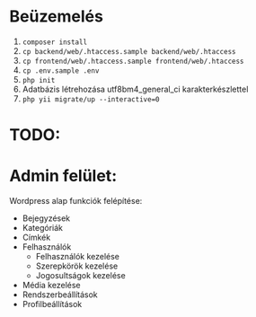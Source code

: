 # Beüzemelés

1. `composer install`
2. `cp backend/web/.htaccess.sample backend/web/.htaccess`
3. `cp frontend/web/.htaccess.sample frontend/web/.htaccess`
4. `cp .env.sample .env`
5. `php init`
6. Adatbázis létrehozása utf8bm4_general_ci karakterkészlettel
7. `php yii migrate/up --interactive=0`


# TODO:

# Admin felület:
Wordpress alap funkciók felépítése:
- Bejegyzések
- Kategóriák
- Címkék
- Felhasználók
    - Felhasználók kezelése
    - Szerepkörök kezelése
    - Jogosultságok kezelése
- Média kezelése
- Rendszerbeállítások
- Profilbeállítások